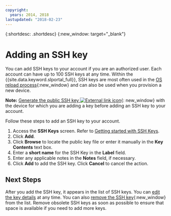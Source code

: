 ```yaml
---
copyright:
  years: 2014, 2018
lastupdated: "2018-02-23"
---
```


{:shortdesc: .shortdesc}
{:new_window: target="_blank"}

# Adding an SSH key

You can add SSH keys to your account if you are an authorized user. Each account can have up to 100 SSH keys at any time. Within the {{site.data.keyword.slportal_full}}, SSH keys are most often used in the [OS reload process](/docs/infrastructure/software/vsi_reload_os.html){:new_window} and can also be used when you provision a new device.

**Note:** [Generate the public SSH key ![External link icon](../../icons/launch-glyph.svg "External link icon")](https://help.github.com/articles/generating-ssh-keys){: new_window} with the device for which you are adding a key before adding an SSH key to your account.

Follow these steps to add an SSH key to your account.
1. Access the **SSH Keys** screen. Refer to [Getting started with SSH Keys](/docs/infrastructure/ssh-keys/index.html).
2. Click **Add**.
3. Click **Browse** to locate the public key file or enter it manually in the **Key Contents** text box.
4. Enter a **short name** for the SSH Key in the **Label** field.
5. Enter any applicable notes in the **Notes** field, if necessary.
6. Click **Add** to add the SSH key. Click **Cancel** to cancel the action.

## Next Steps

After you add the SSH key, it appears in the list of SSH keys.
You can [edit the key details](/docs/infrastructure/ssh-keys/edit-details-ssh-key.html) at any time. You can also [remove the SSH key](/docs/infrastructure/ssh-keys/remove-ssh-key.html){:new_window} from the list. Remove obsolete SSH keys as soon as possible to ensure that space is available if you need to add more keys.
